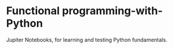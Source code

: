 # Functional programming-with-Python
 Jupiter Notebooks, for learning and testing Python fundamentals.


